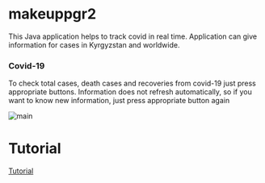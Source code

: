 # makeuppgr2
This Java application helps to track covid  in real time. Application can give information for cases in Kyrgyzstan and worldwide.
### Covid-19
To check total cases, death cases and recoveries from covid-19 just press appropriate buttons.
Information does not refresh automatically, so if you want to know new information, just press appropriate button again
<br>

![main](https://user-images.githubusercontent.com/57888663/120247029-cca38800-c27a-11eb-98ca-9f8235670582.PNG)

# Tutorial 
[Tutorial](https://github.com/kaydurgu/makeuppgr2/blob/master/tutorial.md)
